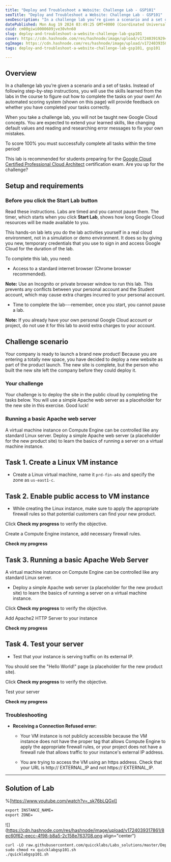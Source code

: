 ```yaml
---
title: "Deploy and Troubleshoot a Website: Challenge Lab - GSP101"
seoTitle: "Deploy and Troubleshoot a Website: Challenge Lab - GSP101"
seoDescription: "In a challenge lab you’re given a scenario and a set of tasks. Instead of following step-by-step instructions, you will use the skills learned from the labs"
datePublished: Mon Aug 19 2024 03:49:25 GMT+0000 (Coordinated Universal Time)
cuid: cm00giwi0000609jve30vhn60
slug: deploy-and-troubleshoot-a-website-challenge-lab-gsp101
cover: https://cdn.hashnode.com/res/hashnode/image/upload/v1724039192943/6749c1da-d12b-45a2-a60e-a92841e8765c.png
ogImage: https://cdn.hashnode.com/res/hashnode/image/upload/v1724039350552/85e99ffa-2130-4b3a-98ef-1dcd5ce26850.png
tags: deploy-and-troubleshoot-a-website-challenge-lab-gsp101, gsp101

---
```


## **Overview**

In a challenge lab you’re given a scenario and a set of tasks. Instead of following step-by-step instructions, you will use the skills learned from the labs in the course to figure out how to complete the tasks on your own! An automated scoring system (shown on this page) will provide feedback on whether you have completed your tasks correctly.

When you take a challenge lab, you will not be taught new Google Cloud concepts. You are expected to extend your learned skills, like changing default values and reading and researching error messages to fix your own mistakes.

To score 100% you must successfully complete all tasks within the time period!

This lab is recommended for students preparing for the [Google Cloud Certified Professional Cloud Architect](https://cloud.google.com/certification/cloud-architect) certification exam. Are you up for the challenge?

## **Setup and requirements**

### Before you click the Start Lab button

Read these instructions. Labs are timed and you cannot pause them. The timer, which starts when you click **Start Lab**, shows how long Google Cloud resources will be made available to you.

This hands-on lab lets you do the lab activities yourself in a real cloud environment, not in a simulation or demo environment. It does so by giving you new, temporary credentials that you use to sign in and access Google Cloud for the duration of the lab.

To complete this lab, you need:

* Access to a standard internet browser (Chrome browser recommended).
    

**Note:** Use an Incognito or private browser window to run this lab. This prevents any conflicts between your personal account and the Student account, which may cause extra charges incurred to your personal account.

* Time to complete the lab---remember, once you start, you cannot pause a lab.
    

**Note:** If you already have your own personal Google Cloud account or project, do not use it for this lab to avoid extra charges to your account.

## **Challenge scenario**

Your company is ready to launch a brand new product! Because you are entering a totally new space, you have decided to deploy a new website as part of the product launch. The new site is complete, but the person who built the new site left the company before they could deploy it.

### Your challenge

Your challenge is to deploy the site in the public cloud by completing the tasks below. You will use a simple Apache web server as a placeholder for the new site in this exercise. Good luck!

### Running a basic Apache web server

A virtual machine instance on Compute Engine can be controlled like any standard Linux server. Deploy a simple Apache web server (a placeholder for the new product site) to learn the basics of running a server on a virtual machine instance.

## **Task 1. Create a Linux VM instance**

* Create a Linux virtual machine, name it `prd-fin-a4s` and specify the zone as `us-east1-c`.
    

## **Task 2. Enable public access to VM instance**

* While creating the Linux instance, make sure to apply the appropriate firewall rules so that potential customers can find your new product.
    

Click **Check my progress** to verify the objective.

Create a Compute Engine instance, add necessary firewall rules.

**Check my progress**

## **Task 3. Running a basic Apache Web Server**

A virtual machine instance on Compute Engine can be controlled like any standard Linux server.

* Deploy a simple Apache web server (a placeholder for the new product site) to learn the basics of running a server on a virtual machine instance.
    

Click **Check my progress** to verify the objective.

Add Apache2 HTTP Server to your instance

**Check my progress**

## **Task 4. Test your server**

* Test that your instance is serving traffic on its external IP.
    

You should see the "Hello World!" page (a placeholder for the new product site).

Click **Check my progress** to verify the objective.

Test your server

**Check my progress**

### **Troubleshooting**

* **Receiving a Connection Refused error:**
    
    * Your VM instance is not publicly accessible because the VM instance does not have the proper tag that allows Compute Engine to apply the appropriate firewall rules, or your project does not have a firewall rule that allows traffic to your instance's external IP address.
        
    * You are trying to access the VM using an https address. Check that your URL is http:// EXTERNAL\_IP and not https:// EXTERNAL\_IP.
        

---

## Solution of Lab

%[https://www.youtube.com/watch?v=_sk76bLQGxI] 

```apache
export INSTANCE_NAME=
export ZONE=
```

![](https://cdn.hashnode.com/res/hashnode/image/upload/v1724039317861/8ec60f62-eecc-4f98-b8a5-2c158e763708.png align="center")

```apache
curl -LO raw.githubusercontent.com/quiccklabs/Labs_solutions/master/Deploy%20and%20Troubleshoot%20a%20Website%20Challenge%20Lab/quicklabgsp101.sh
sudo chmod +x quicklabgsp101.sh
./quicklabgsp101.sh
```